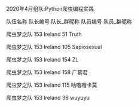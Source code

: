 
2020年4月组队:Python爬虫编程实践

队伍名称   队长编号    队长_群昵称  队员编号   队员_群昵称

爬虫梦之队   153        Ireland      51       Truth

爬虫梦之队   153        Ireland      105      Sapiosexual

爬虫梦之队   153        Ireland      154      ZL

爬虫梦之队   153        Ireland      158      广慕君

爬虫梦之队   153        Ireland      115      咕噜噜卡莫

爬虫梦之队   153        Ireland      38       wuyuyu